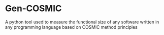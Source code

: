 # Gen-COSMIC
A python tool used to measure the functional size of any software written in any programming language based on COSMIC method principles
